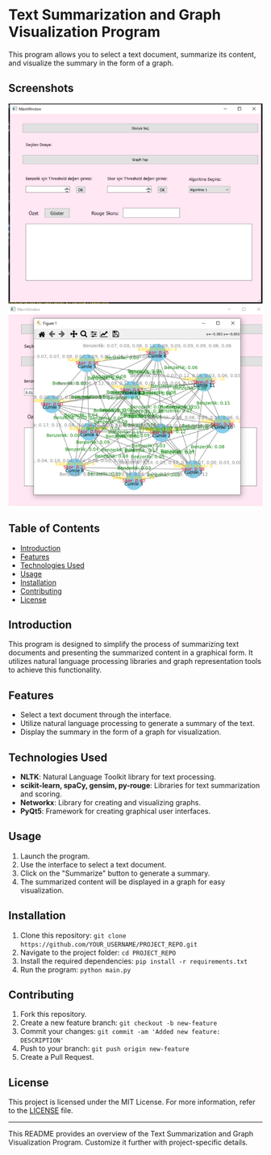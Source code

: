 # Text Summarization and Graph Visualization Program

This program allows you to select a text document, summarize its content, and visualize the summary in the form of a graph.

## Screenshots
![Screenshot1](https://github.com/tugbaguneyy/Text-Summarization-and-Graph-Making-Application/blob/master/Ekran%20g%C3%B6r%C3%BCnt%C3%BCs%C3%BC%20%201.png)
![Screenshot2](https://github.com/tugbaguneyy/Text-Summarization-and-Graph-Making-Application/blob/master/Ekran%20g%C3%B6r%C3%BCnt%C3%BCs%C3%BC%20%202.png)

## Table of Contents

- [Introduction](#introduction)
- [Features](#features)
- [Technologies Used](#technologies-used)
- [Usage](#usage)
- [Installation](#installation)
- [Contributing](#contributing)
- [License](#license)

## Introduction

This program is designed to simplify the process of summarizing text documents and presenting the summarized content in a graphical form. It utilizes natural language processing libraries and graph representation tools to achieve this functionality.

## Features

- Select a text document through the interface.
- Utilize natural language processing to generate a summary of the text.
- Display the summary in the form of a graph for visualization.

## Technologies Used

- **NLTK**: Natural Language Toolkit library for text processing.
- **scikit-learn, spaCy, gensim, py-rouge**: Libraries for text summarization and scoring.
- **Networkx**: Library for creating and visualizing graphs.
- **PyQt5**: Framework for creating graphical user interfaces.

## Usage

1. Launch the program.
2. Use the interface to select a text document.
3. Click on the "Summarize" button to generate a summary.
4. The summarized content will be displayed in a graph for easy visualization.

## Installation

1. Clone this repository: `git clone https://github.com/YOUR_USERNAME/PROJECT_REPO.git`
2. Navigate to the project folder: `cd PROJECT_REPO`
3. Install the required dependencies: `pip install -r requirements.txt`
4. Run the program: `python main.py`

## Contributing

1. Fork this repository.
2. Create a new feature branch: `git checkout -b new-feature`
3. Commit your changes: `git commit -am 'Added new feature: DESCRIPTION'`
4. Push to your branch: `git push origin new-feature`
5. Create a Pull Request.

## License

This project is licensed under the MIT License. For more information, refer to the [LICENSE](LICENSE.md) file.

---

This README provides an overview of the Text Summarization and Graph Visualization Program. Customize it further with project-specific details.
